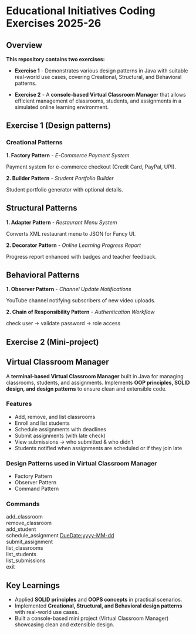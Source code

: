 # Educational Initiatives Coding Exercises 2025-26


## Overview

**This repository contains two exercises:**

* **Exercise 1** - Demonstrates various design patterns in Java with suitable real-world use cases, covering Creational, Structural, and Behavioral patterns.

* **Exercise 2** - A **console-based Virtual Classroom Manager** that allows efficient management of classrooms, students, and assignments in a simulated online learning environment.





## Exercise 1 (Design patterns)


### Creational Patterns

**1. Factory Pattern** - *E-Commerce Payment System*

   Payment system for e-commerce checkout (Credit Card, PayPal, UPI).


**2. Builder Pattern** - *Student Portfolio Builder*

   Student portfolio generator with optional details.



## Structural Patterns

**1. Adapter Pattern** - *Restaurant Menu System*

   Converts XML restaurant menu to JSON for Fancy UI.

**2. Decorator Pattern** - *Online Learning Progress Report*

   Progress report enhanced with badges and teacher feedback.


## Behavioral Patterns

**1. Observer Pattern** - *Channel Update Notifications* 

   YouTube channel notifying subscribers of new video uploads.

**2. Chain of Responsibility Pattern** - *Authentication Workflow*  

   check user → validate password → role access





## Exercise 2 (Mini-project)


## Virtual Classroom Manager

A **terminal-based Virtual Classroom Manager** built in Java for managing classrooms, students, and assignments.
Implements **OOP principles, SOLID design, and design patterns** to ensure clean and extensible code.


### Features

* Add, remove, and list classrooms
* Enroll and list students
* Schedule assignments with deadlines
* Submit assignments (with late check)
* View submissions → who submitted & who didn’t
* Students notified when assignments are scheduled or if they join late


### Design Patterns used in Virtual Classroom Manager

* Factory Pattern
* Observer Pattern
* Command Pattern


### Commands

add_classroom <ClassName>  
remove_classroom <ClassName>  
add_student <StudentId> <ClassName>  
schedule_assignment <ClassName> <AssignmentName> <DueDate:yyyy-MM-dd>  
submit_assignment <StudentId> <ClassName> <AssignmentName>  
list_classrooms  
list_students <ClassName>  
list_submissions <ClassName> <AssignmentName>  
exit  





## Key Learnings  
* Applied **SOLID principles** and **OOPS concepts** in practical scenarios.  
* Implemented **Creational, Structural, and Behavioral design patterns** with real-world use cases.  
* Built a console-based mini project (Virtual Classroom Manager) showcasing clean and extensible design. 

